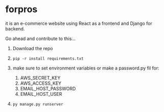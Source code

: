 # forpros

it is an e-commerce website using React as a frontend and Django for backend.

Go ahead and contribute to this...

1. Download the repo

2. `pip -r install requirements.txt`
3. make sure to set environment variables or make a password.py fil for:

   1. AWS_SECRET_KEY
   2. AWS_ACCESS_KEY
   3. EMAIL_HOST_PASSWORD
   4. EMAIL_HOST_USER

4. `py manage.py runserver`
